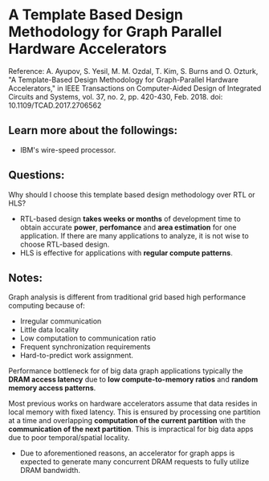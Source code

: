# A Template Based Design Methodology for Graph Parallel Hardware Accelerators

Reference: A. Ayupov, S. Yesil, M. M. Ozdal, T. Kim, S. Burns and O. Ozturk, "A Template-Based Design Methodology for Graph-Parallel Hardware Accelerators," in IEEE Transactions on Computer-Aided Design of Integrated Circuits and Systems, vol. 37, no. 2, pp. 420-430, Feb. 2018.
doi: 10.1109/TCAD.2017.2706562

## Learn more about the followings:
* IBM's wire-speed processor.


## Questions:
Why should I choose this template based design methodology over RTL or HLS?

* RTL-based design **takes weeks or months** of development time to obtain accurate **power**, **perfomance** and **area estimation** for one application. If there are many applications to analyze, it is not wise to choose RTL-based design.
* HLS is effective for applications with **regular compute patterns**.

## Notes:
Graph analysis is different from traditional grid based high performance computing because of:
* Irregular communication
* Little data locality
* Low computation to communication ratio
* Frequent synchronization requirements
* Hard-to-predict work assignment.

Performance bottleneck for of big data graph applications typically the **DRAM access latency** due to **low compute-to-memory ratios** and **random memory access patterns**.

Most previous works on hardware accelerators assume that data resides in local memory with fixed latency. This is ensured by processing one partition at a time and overlapping **computation of the current partition** with the **communication of the next partition**. This is impractical for big data apps due to poor temporal/spatial locality.

* Due to aforementioned reasons, an accelerator for graph apps is expected to generate many concurrent DRAM requests to fully utilize DRAM bandwidth. 
